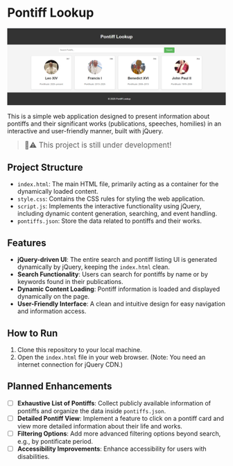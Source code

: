 # Pontiff Lookup

![Screenshot](./image.png)

This is a simple web application designed to present information about pontiffs and their significant works (publications, speeches, homilies) in an interactive and user-friendly manner, built with jQuery.

> <big>🚧⚠️ This project is still under development!</big>

## Project Structure

- `index.html`: The main HTML file, primarily acting as a container for the dynamically loaded content.
- `style.css`: Contains the CSS rules for styling the web application.
- `script.js`: Implements the interactive functionality using jQuery, including dynamic content generation, searching, and event handling.
- `pontiffs.json`: Store the data related to pontiffs and their works.

## Features

- **jQuery-driven UI**: The entire search and pontiff listing UI is generated dynamically by jQuery, keeping the `index.html` clean.
- **Search Functionality**: Users can search for pontiffs by name or by keywords found in their publications.
- **Dynamic Content Loading**: Pontiff information is loaded and displayed dynamically on the page.
- **User-Friendly Interface**: A clean and intuitive design for easy navigation and information access.

## How to Run

1.  Clone this repository to your local machine.
2.  Open the `index.html` file in your web browser. (Note: You need an internet connection for jQuery CDN.)

## Planned Enhancements

- [ ] **Exhaustive List of Pontiffs**: Collect publicly available information of pontiffs and organize the data inside `pontiffs.json`.
- [ ] **Detailed Pontiff View**: Implement a feature to click on a pontiff card and view more detailed information about their life and works.
- [ ] **Filtering Options**: Add more advanced filtering options beyond search, e.g., by pontificate period.
- [ ] **Accessibility Improvements**: Enhance accessibility for users with disabilities.
